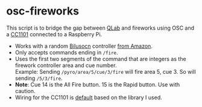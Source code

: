 # osc-fireworks

This script is to bridge the gap between [QLab](https://qlab.app/) and fireworks using OSC and a [CC1101](https://www.ti.com/product/CC1101) connected to a Raspberry Pi.

- Works with a random [Bilusocn](https://www.bilusocn.com/) controller [from Amazon](https://www.amazon.com/dp/B0CR72CJXQ/).
- Only accepts commands ending in `/fire`.
- Uses the first two segments of the command that are integers as the firework controller area and cue number.  
  Example: Sending `/pyro/area/5/cue/3/fire` will fire area 5, cue 3. So will sending `/5/3/fire`.
- **Note**: Cue 14 is the All Fire button. 15 is the Rapid button. Use with caution.
- Wiring for the CC1101 is [default](https://pypi.org/project/cc1101/) based on the library I used.
